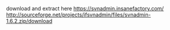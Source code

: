 download and extract here https://svnadmin.insanefactory.com/
http://sourceforge.net/projects/ifsvnadmin/files/svnadmin-1.6.2.zip/download
